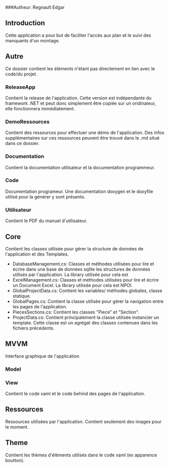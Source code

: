 ###Autheur: Regnault Edgar
##  Introduction 
Cette application a pour but de faciliter l'accès aux plan et le suivi des manquants d'un montage.

## Autre
Ce dossier contient les éléments n'étant pas directement en lien avec le code/du projet.
### ReleaseApp
Contient la release de l'application. Cette version est indépendante du framework .NET et peut donc simplement
être copiée sur un oridinateur, elle fonctionnera immédiatement.

### DemoRessources
Contient des ressources pour effectuer une démo de l'application. Des infos supplémentaires sur ces ressources peuvent être trouvé 
dans le .md situé dans ce dossier.
### Documentation 
Contient la documentation utilisateur et la documentation programmeur.
### Code
Documentation programeur. Une documentation doxygen et le doxyfile utilisé pour la générer y sont présents.
### Utilisateur
Contient le PDF du manuel d'utilisateur.
## Core
Contient les classes utilisée pour gérer la structure de données de l'application et des Templates.

- DatabaseManagement.cs: Classes et méthodes utilisées pour lire et écrire dans une base de données sqlite les structures de données utilisés par l'application. La library utilisée pour cela est 
- ExcelManagement.cs: Classes et méthodes utilisées pour lire et écrire un Document Excel. La library utilisée pour cela est NPOI.
- GlobalProjectData.cs: Contient les variables/ méthodes globales, classe statique.
- GlobalPages.cs: Contient la classe utilisée pour gérer la navigation entre les pages de l'application.
- PiecesSections.cs: Contient les classes "Piece" et "Section".
- ProjectData.cs: Contient principalement la classe utilisée instancier un template. Cette classe est un agrégat des classes contenues dans les fichiers précédents.



## MVVM
Interface graphique de l'application
### Model
### View
Contient le code xaml et le code behind des pages de l'application.
## Ressources
Ressources utilisées par l'application. Contient seulement des images pour le moment.
## Theme
Contient les thèmes d'éléments utilisés dans le code xaml (ex apparence boutton).
